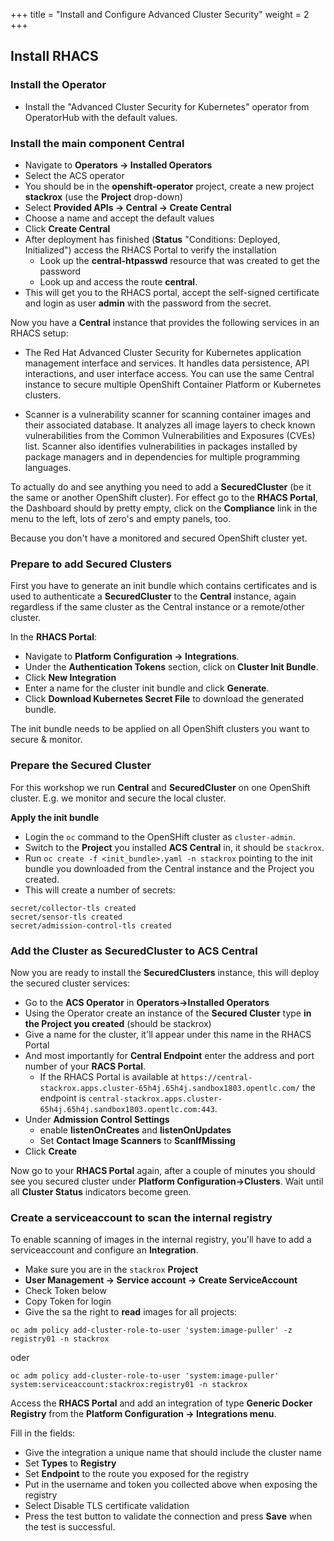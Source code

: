 +++
title = "Install and Configure Advanced Cluster Security"
weight = 2
+++
## Install RHACS
### Install the Operator
- Install the "Advanced Cluster Security for Kubernetes" operator from OperatorHub with the default values.

### Install the main component **Central**
- Navigate to **Operators → Installed Operators**
- Select the ACS operator
- You should be in the **openshift-operator** project, create a new project **stackrox** (use the **Project** drop-down)
- Select **Provided APIs → Central → Create Central**
- Choose a name and accept the default values
- Click **Create Central**
- After deployment has finished (**Status** "Conditions: Deployed, Initialized") access the RHACS Portal to verify the installation
  -  Look up the **central-htpasswd** resource that was created to get the password
  - Look up  and access the route **central**.
- This will get you to the RHACS portal, accept the self-signed certificate and login as user **admin** with the password from the secret.

Now you have a **Central** instance that provides the following services in an
RHACS setup:

- The Red Hat Advanced Cluster Security for Kubernetes application management interface and services. It handles data persistence, API interactions, and user interface access. You can use the same Central instance to secure multiple OpenShift Container Platform or Kubernetes clusters.

- Scanner is a vulnerability scanner for  scanning container images and their associated database. It analyzes all image layers to check known vulnerabilities from the Common Vulnerabilities and Exposures (CVEs) list. Scanner also identifies vulnerabilities in packages installed by package managers and in dependencies for multiple programming languages.

To actually do and see anything you need to add a **SecuredCluster** (be it the same or another OpenShift cluster). For effect go to the **RHACS Portal**, the Dashboard should by pretty empty, click on the **Compliance** link in the menu to the left, lots of zero's and empty panels, too.

Because you don't have a monitored and secured OpenShift cluster yet.

### Prepare to add Secured Clusters

First you have to generate an init bundle which contains certificates and is used to authenticate a **SecuredCluster** to the **Central** instance, again regardless if the same cluster as the Central instance or a remote/other cluster.

In the **RHACS Portal**:

- Navigate to **Platform Configuration → Integrations**.
- Under the **Authentication Tokens** section, click on **Cluster Init Bundle**.
- Click **New Integration**
- Enter a name for the cluster init bundle and click **Generate**.
- Click **Download Kubernetes Secret File** to download the generated bundle.

The init bundle needs to be applied on all OpenShift clusters you want to secure & monitor.

### Prepare the Secured Cluster
For this workshop we run **Central** and **SecuredCluster** on one OpenShift cluster. E.g. we monitor and secure the local cluster.

**Apply the init bundle**

- Login the `oc` command to the OpenSHift cluster as `cluster-admin`.
- Switch to the **Project** you installed **ACS Central** in, it should be `stackrox`.
- Run `oc create -f <init_bundle>.yaml -n stackrox` pointing to the init bundle you downloaded from the Central instance and the Project you created.
- This will create a number of secrets:

```
secret/collector-tls created
secret/sensor-tls created
secret/admission-control-tls created
```

### Add the Cluster as **SecuredCluster** to **ACS Central**

Now you are ready to install the **SecuredClusters** instance, this will deploy the secured cluster services:

- Go to the **ACS Operator** in **Operators->Installed Operators**
- Using the Operator create an instance of the **Secured Cluster** type **in the Project you created** (should be stackrox)
- Give a name for the cluster, it'll appear under this name in the RHACS Portal
- And most importantly for **Central Endpoint**  enter the address and port number of your **RACS Portal**.
  - If the RHACS Portal is available at `https://central-stackrox.apps.cluster-65h4j.65h4j.sandbox1803.opentlc.com/` the endpoint is `central-stackrox.apps.cluster-65h4j.65h4j.sandbox1803.opentlc.com:443`.
- Under **Admission Control Settings**
  - enable **listenOnCreates** and **listenOnUpdates**
  - Set **Contact Image Scanners** to **ScanIfMissing**
- Click **Create**

Now go to your **RHACS Portal** again, after a couple of minutes you should see you secured cluster under **Platform Configuration->Clusters**. Wait until all **Cluster Status** indicators become green.

### Create a serviceaccount to scan the internal registry
To enable scanning of images in the internal registry, you'll have to add a serviceaccount and configure an **Integration**.

- Make sure you are in the `stackrox` **Project**
- **User Management -> Service account -> Create ServiceAccount**
- Check Token below
- Copy Token for login
- Give the sa the right to **read** images for all projects:

```
oc adm policy add-cluster-role-to-user 'system:image-puller' -z registry01 -n stackrox
```

oder


```
oc adm policy add-cluster-role-to-user 'system:image-puller' system:serviceaccount:stackrox:registry01 -n stackrox
```


Access the **RHACS Portal** and add an integration of type **Generic Docker Registry** from the **Platform Configuration -> Integrations menu**.

Fill in the fields:
- Give the integration a unique name that should include the cluster name
- Set **Types** to **Registry**
- Set **Endpoint** to the route you exposed for the registry
- Put in the username and token you collected above when exposing the registry
- Select Disable TLS certificate validation
- Press the test button to validate the connection and press **Save** when the test is successful.
